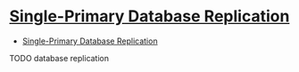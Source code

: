 # [Single-Primary Database Replication](https://vladmihalcea.com/single-primary-database-replication/)

- [Single-Primary Database Replication](#single-primary-database-replication)














TODO database replication